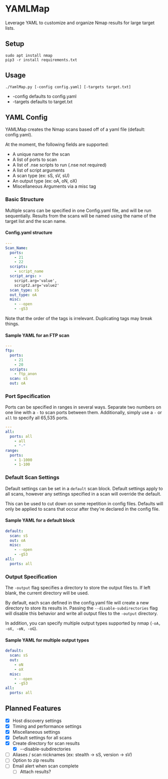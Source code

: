 # YAMLMap
Leverage YAML to customize and organize Nmap results for large target lists.

## Setup
```
sudo apt install nmap
pip3 -r install requirements.txt
```

## Usage
`./YamlMap.py [-config config.yaml] [-targets target.txt]`
- -config defaults to config.yaml
- -targets defaults to target.txt

## YAML Config

YAMLMap creates the Nmap scans based off of a yaml file (default: config.yaml).

At the moment, the following fields are supported:
* A unique name for the scan
* A list of ports to scan
* A list of .nse scripts to run (.nse not required)
* A list of script arguments
* A scan type (ex: sS, sV, sU)
* An output type (ex: oA, oN, oX)
* Miscellaneous Arguments via a misc tag

### Basic Structure
Multiple scans can be specified in one Config.yaml file, and will be run sequentially.
Results from the scans will be named using the name of the target list and the scan name.

#### Config.yaml structure
```YAML
---
Scan_Name:
  ports:
    - 21
    - 22
  scripts:
    - script_name
  script_args: >
    script.arg='value',
    script2.arg='value2'
  scan_type: sS
  out_type: oA
  misc:
    - --open
    - -g53
```
Note that the order of the tags is irrelevant. Duplicating tags may break things.

#### Sample YAML for an FTP scan
```YAML
---
ftp:
  ports:
    - 21
    - 20
  scripts:
    - ftp_anon
  scan: sS
  out: oA
```

### Port Specification
Ports can be specified in ranges in several ways. Separate two numbers on one line with a `-` to scan ports between them.
Additionally, simply use a `-` or `all` to specify all 65,535 ports.
```YAML
---
all:
  ports: all
    - all
    - "-"
range:
  ports:
    - 1-1000
    - 1-100
```

### Default Scan Settings
Default settings can be set in a `default` scan block. Default settings apply to all scans, however any settings
specified in a scan will override the default. 

This can be used to cut down on some repetition in config files. Defaults will only be applied to scans that occur after
they're declared in the config file. 

#### Sample YAML for a default block
```YAML
default:
  scan: sS
  out: oA
  misc:
    - --open
    - -g53
all:
  ports: all
```

### Output Specification
The ```-output``` flag specifies a directory to store the output files to. If left blank, the current directory will be used.

By default, each scan defined in the config.yaml file will create a new directory to store its results in. Passing the ```--disable-subdirectories```
flag will disable this behavior and write all output files to the ```-output``` directory.

In addition, you can specify multiple output types supported by nmap (```-oA, -oX, -oN, -oG```).

#### Sample YAML for multiple output types
```YAML
default:
  scan: sS
  out:
    - oN
    - oX
  misc:
    - --open
    - -g53
all:
  ports: all
```

## Planned Features

- [x] Host discovery settings
- [x] Timing and performance settings 
- [x] Miscellaneous settings
- [x] Default settings for all scans
- [X] Create directory for scan results
  - [X] --disable-subdirectories
- [ ] Aliases / scan nicknames (ex: stealth -> sS, version -> sV)
- [ ] Option to zip results
- [ ] Email alert when scan complete
  - [ ] Attach results?
